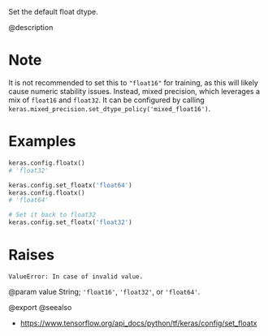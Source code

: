 Set the default float dtype.

@description

# Note
It is not recommended to set this to `"float16"` for training,
as this will likely cause numeric stability issues.
Instead, mixed precision, which leverages
a mix of `float16` and `float32`. It can be configured by calling
`keras.mixed_precision.set_dtype_policy('mixed_float16')`.

# Examples
```python
keras.config.floatx()
# 'float32'
```

```python
keras.config.set_floatx('float64')
keras.config.floatx()
# 'float64'
```

```python
# Set it back to float32
keras.config.set_floatx('float32')
```

# Raises
    ValueError: In case of invalid value.

@param value String; `'float16'`, `'float32'`, or `'float64'`.

@export
@seealso
+ <https://www.tensorflow.org/api_docs/python/tf/keras/config/set_floatx>
